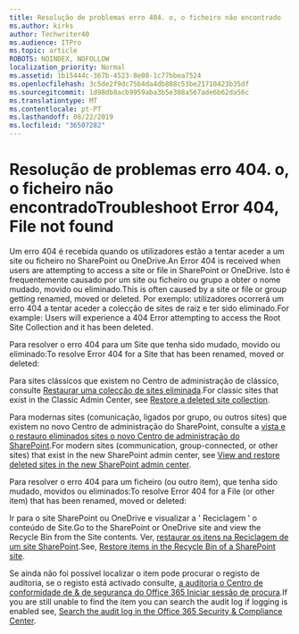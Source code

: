 ```yaml
---
title: Resolução de problemas erro 404. o, o ficheiro não encontrado
ms.author: kirks
author: Techwriter40
ms.audience: ITPro
ms.topic: article
ROBOTS: NOINDEX, NOFOLLOW
localization_priority: Normal
ms.assetid: 1b15444c-367b-4523-8e08-1c77bbea7524
ms.openlocfilehash: 3c5de2f9dc75b4da4db888c53be21710423b35df
ms.sourcegitcommit: 1d98db8acb9959aba3b5e308a567ade6b62da56c
ms.translationtype: MT
ms.contentlocale: pt-PT
ms.lasthandoff: 08/22/2019
ms.locfileid: "36507282"
---
```

# <a name="troubleshoot-error-404-file-not-found"></a><span data-ttu-id="a9b1a-102">Resolução de problemas erro 404. o, o ficheiro não encontrado</span><span class="sxs-lookup"><span data-stu-id="a9b1a-102">Troubleshoot Error 404, File not found</span></span>

<span data-ttu-id="a9b1a-103">Um erro 404 é recebida quando os utilizadores estão a tentar aceder a um site ou ficheiro no SharePoint ou OneDrive.</span><span class="sxs-lookup"><span data-stu-id="a9b1a-103">An Error 404 is received when users are attempting to access a site or file in SharePoint or OneDrive.</span></span> <span data-ttu-id="a9b1a-104">Isto é frequentemente causado por um site ou ficheiro ou grupo a obter o nome mudado, movido ou eliminado.</span><span class="sxs-lookup"><span data-stu-id="a9b1a-104">This is often caused by a site or file or group getting renamed, moved or deleted.</span></span> <span data-ttu-id="a9b1a-105">Por exemplo: utilizadores ocorrerá um erro 404 a tentar aceder a colecção de sites de raiz e ter sido eliminado.</span><span class="sxs-lookup"><span data-stu-id="a9b1a-105">For example: Users will experience a 404 Error attempting to access the Root Site Collection and it has been deleted.</span></span>

<span data-ttu-id="a9b1a-106">Para resolver o erro 404 para um Site que tenha sido mudado, movido ou eliminado:</span><span class="sxs-lookup"><span data-stu-id="a9b1a-106">To resolve Error 404 for a Site that has been renamed, moved or deleted:</span></span>

<span data-ttu-id="a9b1a-107">Para sites clássicos que existem no Centro de administração de clássico, consulte [Restaurar uma colecção de sites eliminada](https://docs.microsoft.com/sharepoint/restore-deleted-site-collection).</span><span class="sxs-lookup"><span data-stu-id="a9b1a-107">For classic sites that exist in the Classic Admin Center, see [Restore a deleted site collection](https://docs.microsoft.com/sharepoint/restore-deleted-site-collection).</span></span>


<span data-ttu-id="a9b1a-108">Para modernas sites (comunicação, ligados por grupo, ou outros sites) que existem no novo Centro de administração do SharePoint, consulte a [vista e o restauro eliminados sites o novo Centro de administração do SharePoint](https://docs.microsoft.com/sharepoint/restore-deleted-site-collection).</span><span class="sxs-lookup"><span data-stu-id="a9b1a-108">For modern sites (communication, group-connected, or other sites) that exist in the new SharePoint admin center, see [View and restore deleted sites in the new SharePoint admin center](https://docs.microsoft.com/sharepoint/restore-deleted-site-collection).</span></span>

<span data-ttu-id="a9b1a-109">Para resolver o erro 404 para um ficheiro (ou outro item), que tenha sido mudado, movidos ou eliminados:</span><span class="sxs-lookup"><span data-stu-id="a9b1a-109">To resolve Error 404 for a File (or other item) that has been renamed, moved or deleted:</span></span>

<span data-ttu-id="a9b1a-110">Ir para o site SharePoint ou OneDrive e visualizar a ' Reciclagem ' o conteúdo de Site.</span><span class="sxs-lookup"><span data-stu-id="a9b1a-110">Go to the SharePoint or OneDrive site and view the Recycle Bin from the Site contents.</span></span> <span data-ttu-id="a9b1a-111">Ver, [restaurar os itens na Reciclagem de um site SharePoint](https://support.office.com/article/Restore-items-in-the-Recycle-Bin-of-a-SharePoint-site-6df466b6-55f2-4898-8d6e-c0dff851a0be#ID0EAADAAA=Online).</span><span class="sxs-lookup"><span data-stu-id="a9b1a-111">See, [Restore items in the Recycle Bin of a SharePoint site](https://support.office.com/article/Restore-items-in-the-Recycle-Bin-of-a-SharePoint-site-6df466b6-55f2-4898-8d6e-c0dff851a0be#ID0EAADAAA=Online).</span></span>

<span data-ttu-id="a9b1a-112">Se ainda não foi possível localizar o item pode procurar o registo de auditoria, se o registo está activado consulte, [a auditoria o Centro de conformidade de & de segurança do Office 365 Iniciar sessão de procura](https://docs.microsoft.com/office365/securitycompliance/search-the-audit-log-in-security-and-compliance?redirectSourcePath=%252fclient%252fsearch-the-audit-log-in-the-office-365-security-compliance-center-0d4d0f35-390b-4518-800e-0c7ec95e946c).</span><span class="sxs-lookup"><span data-stu-id="a9b1a-112">If you are still unable to find the item you can search the audit log if logging is enabled see, [Search the audit log in the Office 365 Security & Compliance Center](https://docs.microsoft.com/office365/securitycompliance/search-the-audit-log-in-security-and-compliance?redirectSourcePath=%252fclient%252fsearch-the-audit-log-in-the-office-365-security-compliance-center-0d4d0f35-390b-4518-800e-0c7ec95e946c).</span></span>
